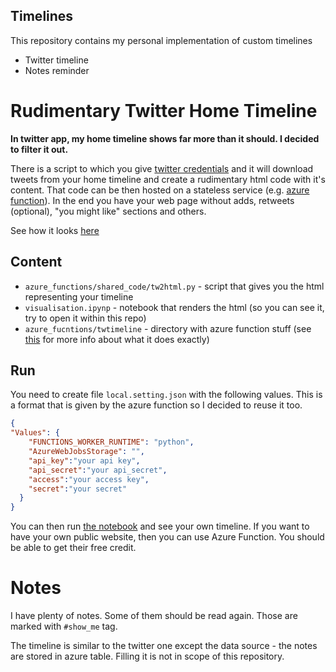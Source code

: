 
Timelines
---

This repository contains my personal implementation of custom timelines
- Twitter timeline
- Notes reminder


# Rudimentary Twitter Home Timeline 

**In twitter app, my home timeline shows far more than it should. I decided to filter it out.**

There is a script to which you give [twitter credentials](https://developer.twitter.com/en/docs/twitter-api/getting-started/getting-access-to-the-twitter-api) and it will download tweets from your home timeline and create a rudimentary html code with it's content. That code can be then hosted on a stateless service (e.g. [azure function](https://docs.microsoft.com/en-us/azure/azure-functions/functions-overview)). In the end you have your web page without adds, retweets (optional), "you might like" sections and others. 

See how it looks [here](notebooks/visualisation.ipynb)

## Content

- `azure_functions/shared_code/tw2html.py` - script that gives you the html representing your timeline
- `visualisation.ipynp` - notebook that renders the html (so you can see it, try to open it within this repo)
- `azure_fucntions/twtimeline` - directory with azure function stuff (see [this](https://docs.microsoft.com/en-us/azure/azure-functions/functions-reference-python) for more info about what it does exactly)

## Run

You need to create file `local.setting.json` with the following values. This is a format that is given by the azure function so I decided to reuse it too. 

```json
{
"Values": {
    "FUNCTIONS_WORKER_RUNTIME": "python",
    "AzureWebJobsStorage": "",
    "api_key":"your api key",
    "api_secret":"your api_secret",
    "access":"your access key",
    "secret":"your secret"
  }
}
```

You can then run [the notebook](visualisation.ipynb) and see your own timeline. If you want to have your own public website, then you can use Azure Function. You should be able to get their free credit. 

# Notes

I have plenty of notes. Some of them should be read again. Those are marked with `#show_me` tag.

The timeline is similar to the twitter one except the data source - the notes are stored in azure table. Filling it is not in scope of this repository. 

